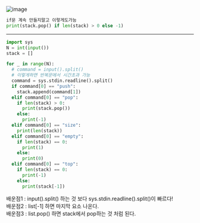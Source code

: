 ![image](https://user-images.githubusercontent.com/84604563/151703481-c8f66685-1351-4ab4-a3cc-cafa7fc87f83.png)

```python
if문 계속 만들지말고 이렇게도가능
print(stack.pop() if len(stack) > 0 else -1)
```

<hr>

```python
import sys
N = int(input())
stack = []

for _ in range(N):
  # command = input().split() 
  # 이렇게하면 반복문에서 시간초과 가능 
  command = sys.stdin.readline().split()
  if command[0] == "push":
    stack.append(command[1])
  elif command[0] == "pop":
    if len(stack) > 0:
      print(stack.pop())
    else:
      print(-1)
  elif command[0] == "size":
    print(len(stack))
  elif command[0] == "empty":
    if len(stack) == 0:
      print(1)
    else:
      print(0)
  elif command[0] == "top":
    if len(stack) == 0:
      print(-1)
    else:
      print(stack[-1])
 ```

배운점1 : input().split() 하는 것 보다 sys.stdin.readline().split()이 빠르다!  
배운점2 : list[-1] 하면 마지막 요소 나온다.  
배운점3 : list.pop() 하면 stack에서 pop하는 것 처럼 된다.  
